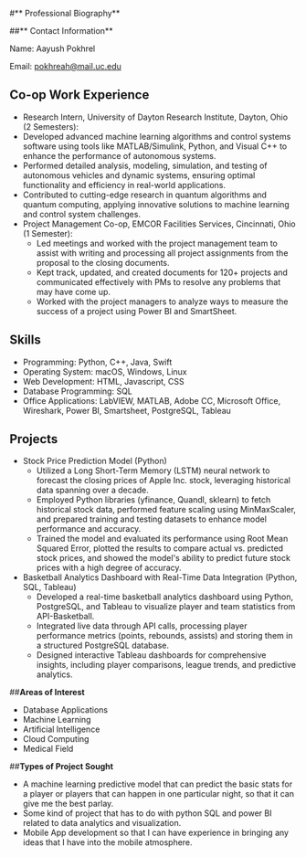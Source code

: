 #** Professional Biography**

##** Contact Information**

Name: Aayush Pokhrel

Email: [pokhreah@mail.uc.edu](mailto:pokhreah@mail.uc.edu)

## **Co-op Work Experience**



* Research Intern, University of Dayton Research Institute, Dayton, Ohio (2 Semesters):
* Developed advanced machine learning algorithms and control systems software using tools like MATLAB/Simulink, Python, and Visual C++ to enhance the performance of autonomous systems.
* Performed detailed analysis, modeling, simulation, and testing of autonomous vehicles and dynamic systems, ensuring optimal functionality and efficiency in real-world applications.
* Contributed to cutting-edge research in quantum algorithms and quantum computing, applying innovative solutions to machine learning and control system challenges.
* Project Management Co-op, EMCOR Facilities Services, Cincinnati, Ohio (1 Semester):
    * Led meetings and worked with the project management team to assist with writing and processing all project assignments from the proposal to the closing documents.
    * Kept track, updated, and created documents for 120+ projects and communicated effectively with PMs to resolve any problems that may have come up.
    * Worked with the project managers to analyze ways to measure the success of a project using Power BI and SmartSheet.

## **Skills**	



* Programming: Python, C++, Java, Swift
* Operating System: macOS, Windows, Linux
* Web Development: HTML, Javascript, CSS
* Database Programming: SQL
* Office Applications:  LabVIEW, MATLAB, Adobe CC, Microsoft Office, Wireshark, Power BI, Smartsheet, PostgreSQL, Tableau

## **Projects**



* Stock Price Prediction Model (Python)
    * Utilized a Long Short-Term Memory (LSTM) neural network to forecast the closing prices of Apple Inc. stock, leveraging historical data spanning over a decade.
    * Employed Python libraries (yfinance, Quandl, sklearn) to fetch historical stock data, performed feature scaling using MinMaxScaler, and prepared training and testing datasets to enhance model performance and accuracy.
    * Trained the model and evaluated its performance using Root Mean Squared Error, plotted the results to compare actual vs. predicted stock prices, and showed the model's ability to predict future stock prices with a high degree of accuracy.
* Basketball Analytics Dashboard with Real-Time Data Integration (Python, SQL, Tableau)
    * Developed a real-time basketball analytics dashboard using Python, PostgreSQL, and Tableau to visualize player and team statistics from API-Basketball.
    * Integrated live data through API calls, processing player performance metrics (points, rebounds, assists) and storing them in a structured PostgreSQL database.
    * Designed interactive Tableau dashboards for comprehensive insights, including player comparisons, league trends, and predictive analytics. 

##**Areas of Interest**



* Database Applications
* Machine Learning
* Artificial Intelligence
* Cloud Computing
* Medical Field

##**Types of Project Sought**

 



* A machine learning predictive model that can predict the basic stats for a player or players that can happen in one particular night, so that it can give me the best parlay.
* Some kind of project that has to do with python SQL and power BI related to data analytics and visualization.
* Mobile App development so that I can have experience in bringing any ideas that I have into the mobile atmosphere.